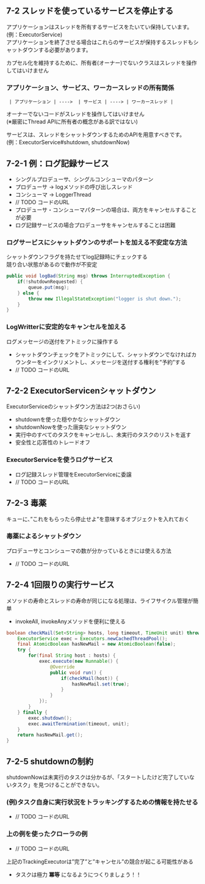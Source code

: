7-2 スレッドを使っているサービスを停止する
------------
アプリケーションはスレッドを所有するサービスをたいてい保持しています。  
(例：ExecutorService)  
アプリケーションを終了させる場合はこれらのサービスが保持するスレッドもシャットダウンする必要があります。

カプセル化を維持するために、所有者(オーナー)でないクラスはスレッドを操作してはいけません
### アプリケーション、サービス、ワーカースレッドの所有関係
```
 | アプリケーション | ---->  | サービス | ----> | ワーカースレッド |  
```

オーナーでないコードがスレッドを操作してはいけません  
(※厳密にThread APIに所有者の概念がある訳ではない)  

サービスは、スレッドをシャットダウンするためのAPIを用意すべきです。  
(例：ExecutorService#shutdown, shutdownNow)

7-2-1 例：ログ記録サービス
------------
* シングルプロデューサ、シングルコンシューマのパターン
 * プロデューサ -> logメソッドの呼び出しスレッド
 * コンシューマ -> LoggerThread
* // TODO コードのURL
* プロデューサ・コンシューマパターンの場合は、両方をキャンセルすることが必要
 * ログ記録サービスの場合プロデューサをキャンセルすることは困難

### ログサービスにシャットダウンのサポートを加える不安定な方法
シャットダウンフラグを持たせてlog記録時にチェックする  
競り合い状態があるので動作が不安定
```java
public void logBad(String msg) throws InterruptedException {
    if(!shutdownRequested) {
        queue.put(msg);
    } else {
        throw new IllegalStateException("logger is shut down.");
    }
}
```

### LogWritterに安定的なキャンセルを加える
ログメッセージの送付をアトミックに操作する  
* シャットダウンチェックをアトミックにして、シャットダウンでなければカウンターをインクリメントし、メッセージを送付する権利を”予約”する
* // TODO コードのURL

## 7-2-2 ExecutorServicenシャットダウン
ExecutorServiceのシャットダウン方法は2つ(おさらい)
* shutdownを使った穏やかなシャットダウン
* shutdownNowを使った唐突なシャットダウン
 * 実行中のすべてのタスクをキャンセルし、未実行のタスクのリストを返す
* 安全性と応答性のトレードオフ

### ExecutorServiceを使うログサービス
* ログ記録スレッド管理をExecutorServiceに委譲
* // TODO コードのURL

## 7-2-3 毒薬
キューに、”これをもらったら停止せよ”を意味するオブジェクトを入れておく

### 毒薬によるシャットダウン
プロデューサとコンシューマの数が分かっているときには使える方法
* // TODO コードのURL

## 7-2-4 1回限りの実行サービス
メソッドの寿命とスレッドの寿命が同じになる処理は、ライフサイクル管理が簡単
* invokeAll, invokeAnyメソッドを便利に使える

```java
boolean checkMail(Set<String> hosts, long timeout, TimeUnit unit) throws InterruptedException {
    ExecutorService exec = Executors.newCachedThreadPool();
    final AtomicBoolean hasNewMail = new AtomicBoolean(false);
    try {
        for(final String host : hosts) {
            exec.execute(new Runnable() {
                @Override
                public void run() {
                    if(checkMail(host)) {
                        hasNewMail.set(true);
                    }
                }
            });
        }
    } finally {
        exec.shutdown();
        exec.awaitTermination(timeout, unit);
    }
    return hasNewMail.get();
}
```

## 7-2-5 shutdownの制約
shutdownNowは未実行のタスクは分かるが、「スタートしたけど完了していないタスク」を見つけることができない。  
### (例)タスク自身に実行状況をトラッキングするための情報を持たせる
* // TODO コードのURL

### 上の例を使ったクローラの例
* // TODO コードのURL

上記のTrackingExecutorは”完了”と”キャンセル”の競合が起こる可能性がある
* タスクは極力 **冪等** になるようにつくりましょう！！
